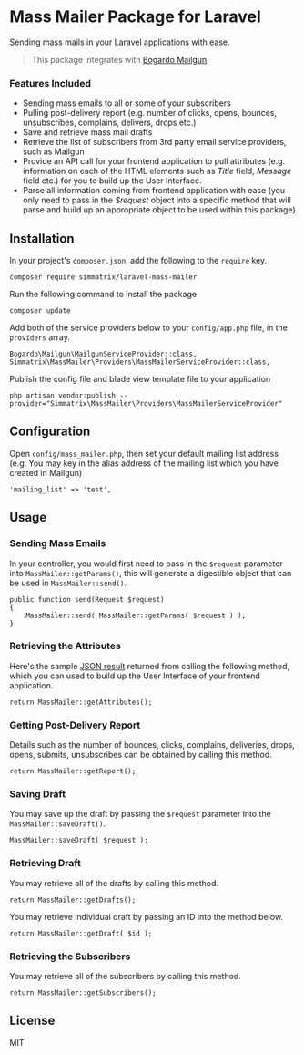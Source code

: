 # Mass Mailer Package for Laravel

Sending mass mails in your Laravel applications with ease. 

> This package integrates with [Bogardo Mailgun](https://github.com/Bogardo/Mailgun).

### Features Included
  - Sending mass emails to all or some of your subscribers
  - Pulling post-delivery report (e.g. number of clicks, opens, bounces, unsubscribes, complains, delivers, drops etc.)
  - Save and retrieve mass mail drafts
  - Retrieve the list of subscribers from 3rd party email service providers, such as Mailgun
  - Provide an API call for your frontend application to pull attributes (e.g. information on each of the HTML elements such as _Title_ field, _Message_ field etc.) for you to build up the User Interface. 
  - Parse all information coming from frontend application with ease (you only need to pass in the _$request_ object into a specific method that will parse and build up an appropriate object to be used within this package)

## Installation

In your project's `composer.json`, add the following to the `require` key.

```
composer require simmatrix/laravel-mass-mailer
```

Run the following command to install the package

```
composer update
```

Add both of the service providers below to your `config/app.php` file, in the `providers` array.

```
Bogardo\Mailgun\MailgunServiceProvider::class,
Simmatrix\MassMailer\Providers\MassMailerServiceProvider::class,
```

Publish the config file and blade view template file to your application

```
php artisan vendor:publish --provider="Simmatrix\MassMailer\Providers\MassMailerServiceProvider"
```

## Configuration

Open `config/mass_mailer.php`, then set your default mailing list address (e.g. You may key in the alias address of the mailing list which you have created in Mailgun)

```
'mailing_list' => 'test',
```

## Usage

### Sending Mass Emails
In your controller, you would first need to pass in the `$request` parameter into `MassMailer::getParams()`, this will generate a digestible object that can be used in `MassMailer::send()`.

```
public function send(Request $request)
{
    MassMailer::send( MassMailer::getParams( $request ) );      
}
```

### Retrieving the Attributes

Here's the sample [JSON result](https://github.com/simmatrix/laravel-mass-mailer/blob/master/src/sample-attribute-endpoint-data.json) returned from calling the following method, which you can used to build up the User Interface of your frontend application.
```
return MassMailer::getAttributes();
```

### Getting Post-Delivery Report
Details such as the number of bounces, clicks, complains, deliveries, drops, opens, submits, unsubscribes can be obtained by calling this method.
```
return MassMailer::getReport();
```

### Saving Draft
You may save up the draft by passing the `$request` parameter into the `MassMailer::saveDraft()`.
```
MassMailer::saveDraft( $request );
```

### Retrieving Draft
You may retrieve all of the drafts by calling this method.
```
return MassMailer::getDrafts();
```
You may retrieve individual draft by passing an ID into the method below.
```
return MassMailer::getDraft( $id );
```

### Retrieving the Subscribers
You may retrieve all of the subscribers by calling this method.
```
return MassMailer::getSubscribers();
```

License
----
MIT